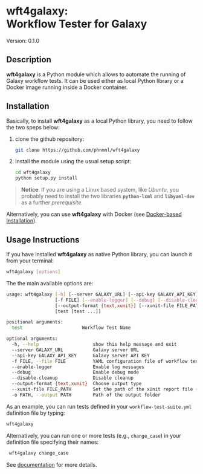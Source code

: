 # wft4galaxy: <br> Workflow Tester for Galaxy

Version: 0.1.0

## Description
**wft4galaxy** is a Python module which allows to automate the running of Galaxy workflow tests. It can be used either as local Python library or a Docker image running inside a Docker container.

## Installation

Basically, to install **wft4galaxy** as a local Python library, you need to follow the two speps below:

  1. clone the github repository:
  
      ```bash
      git clone https://github.com/phnmnl/wft4galaxy
      ```
      
  2. install the module using the usual setup script:
  
     ```bash
     cd wft4galaxy
     python setup.py install
     ```
     
> **Notice**. If you are using a Linux based system, like *Ubuntu*, you probably need to install the two libraries **`python-lxml`** and **`libyaml-dev`** as a further *prerequisite*.


Alternatively, you can use **wft4galaxy** with Docker (see [Docker-based Installation](http://wft4galaxy.readthedocs.io/installation.html#id2)).

## Usage Instructions

If you have installed **wft4galaxy** as native Python library, you can launch it from your terminal:

``` bash
wft4galaxy [options]
```

The the main available options are:

```bash
usage: wft4galaxy [-h] [--server GALAXY_URL] [--api-key GALAXY_API_KEY]
                  [-f FILE] [--enable-logger] [--debug] [--disable-cleanup]
                  [--output-format {text,xunit}] [--xunit-file FILE_PATH] [-o PATH]
                  [test [test ...]]

positional arguments:
  test                      Workflow Test Name

optional arguments:
  -h, --help                    show this help message and exit
  --server GALAXY_URL           Galaxy server URL
  --api-key GALAXY_API_KEY      Galaxy server API KEY
  -f FILE, --file FILE          YAML configuration file of workflow tests (default is workflow-test-suite.yml)
  --enable-logger               Enable log messages
  --debug                       Enable debug mode
  --disable-cleanup             Disable cleanup
  --output-format {text,xunit}  Choose output type
  --xunit-file FILE_PATH        Set the path of the xUnit report file (absolute or relative to the output folder)
  -o PATH, --output PATH        Path of the output folder
```

As an example, you can run tests defined in your ``workflow-test-suite.yml`` definition file by typing:

```bash
wft4galaxy
```

Alternatively, you can run one or more tests (e.g., ``change_case``) in your definition file specifying their names:

```bash
 wft4galaxy change_case
 ```

See [documentation](http://wft4galaxy.readthedocs.io/) for more details.
